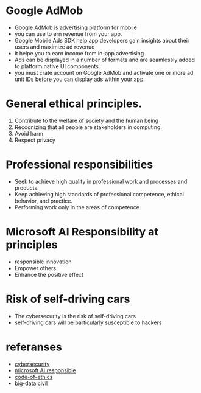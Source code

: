 # Google AdMob
- Google AdMob is advertising  platform for mobile 
- you can use to ern revenue from your app.
- Google Mobile Ads SDK  help app developers gain insights about their users and maximize ad revenue
- it   helpe you to earn income from in-app advertising 
- Ads can be displayed in a number of formats and are seamlessly added to platform native UI components.
- you must crate account on Google AdMob and activate one or more ad unit IDs before you can display ads within your app.

# General ethical principles.
1. Contribute to the welfare of society and the human being
2. Recognizing that all people are stakeholders in computing.
3. Avoid harm
4. Respect privacy

# Professional responsibilities
- Seek to achieve high quality in professional work and processes and products.
- Keep achieving high standards of professional competence, ethical behavior, and practice.
- Performing work only in the areas of competence.

# Microsoft  AI Responsibility at  principles 
- responsible innovation 
- Empower others
- Enhance the positive effect

# Risk of self-driving cars 

- The cybersecurity   is the risk of self-driving cars 
- self-driving cars will be particularly susceptible to hackers


# referanses
- [cybersecurity](https://phys.org/news/2017-02-cybersecurity-self-driving-cars.html)
- [microsoft AI responsible ](https://www.microsoft.com/en-us/ai/responsible-ai?activetab=pivot1%3aprimaryr6)
- [code-of-ethics](https://www.acm.org/code-of-ethics)
- [big-data civil](http://solveforinteresting.com/big-data-is-our-generations-civil-rights-issue-and-we-dont-know-it/)